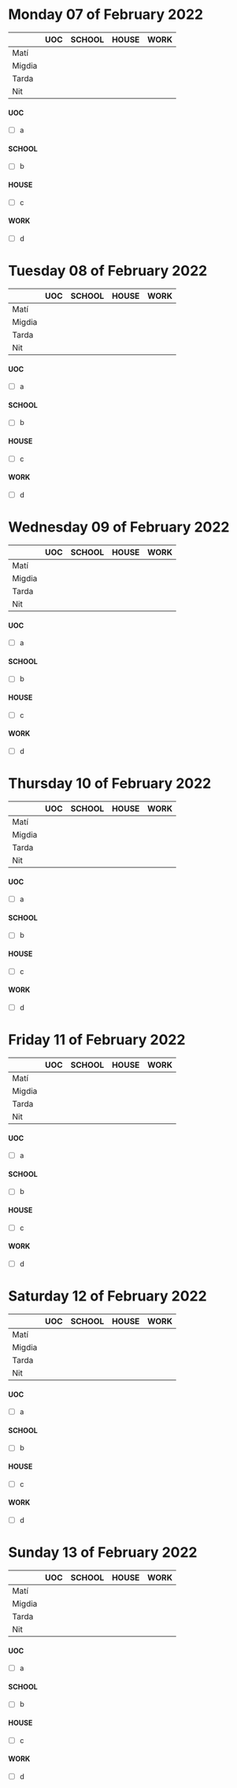 # Monday 07 of February  2022

|     |  UOC |  SCHOOL |  HOUSE | WORK |
| --- | --- | --- | --- | --- |
| Matí 	 |		|		|		|		|
| Migdia |		|		|		|		|
| Tarda  |		|		|		|		|
| Nit  	 |		|		|		|		|


#### UOC
- [ ] a

#### SCHOOL
- [ ] b

#### HOUSE
- [ ] c

#### WORK
- [ ] d

# Tuesday 08 of February  2022

|     |  UOC |  SCHOOL |  HOUSE | WORK |
| --- | --- | --- | --- | --- |
| Matí 	 |		|		|		|		|
| Migdia |		|		|		|		|
| Tarda  |		|		|		|		|
| Nit  	 |		|		|		|		|


#### UOC
- [ ] a

#### SCHOOL
- [ ] b

#### HOUSE
- [ ] c

#### WORK
- [ ] d

# Wednesday 09 of February  2022

|     |  UOC |  SCHOOL |  HOUSE | WORK |
| --- | --- | --- | --- | --- |
| Matí 	 |		|		|		|		|
| Migdia |		|		|		|		|
| Tarda  |		|		|		|		|
| Nit  	 |		|		|		|		|


#### UOC
- [ ] a

#### SCHOOL
- [ ] b

#### HOUSE
- [ ] c

#### WORK
- [ ] d

# Thursday 10 of February  2022

|     |  UOC |  SCHOOL |  HOUSE | WORK |
| --- | --- | --- | --- | --- |
| Matí 	 |		|		|		|		|
| Migdia |		|		|		|		|
| Tarda  |		|		|		|		|
| Nit  	 |		|		|		|		|


#### UOC
- [ ] a

#### SCHOOL
- [ ] b

#### HOUSE
- [ ] c

#### WORK
- [ ] d

# Friday 11 of February  2022

|     |  UOC |  SCHOOL |  HOUSE | WORK |
| --- | --- | --- | --- | --- |
| Matí 	 |		|		|		|		|
| Migdia |		|		|		|		|
| Tarda  |		|		|		|		|
| Nit  	 |		|		|		|		|


#### UOC
- [ ] a

#### SCHOOL
- [ ] b

#### HOUSE
- [ ] c

#### WORK
- [ ] d

# Saturday 12 of February  2022

|     |  UOC |  SCHOOL |  HOUSE | WORK |
| --- | --- | --- | --- | --- |
| Matí 	 |		|		|		|		|
| Migdia |		|		|		|		|
| Tarda  |		|		|		|		|
| Nit  	 |		|		|		|		|


#### UOC
- [ ] a

#### SCHOOL
- [ ] b

#### HOUSE
- [ ] c

#### WORK
- [ ] d

# Sunday 13 of February  2022

|     |  UOC |  SCHOOL |  HOUSE | WORK |
| --- | --- | --- | --- | --- |
| Matí 	 |		|		|		|		|
| Migdia |		|		|		|		|
| Tarda  |		|		|		|		|
| Nit  	 |		|		|		|		|


#### UOC
- [ ] a

#### SCHOOL
- [ ] b

#### HOUSE
- [ ] c

#### WORK
- [ ] d

